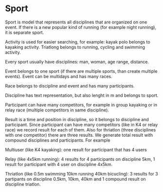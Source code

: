 # Sport

Sport is model that represents all disciplines that are organized on one event.
If there is a new popular kind of running (for example night running), it is
separate sport.

Activity is used for easier searching, for example: kayak polo belongs to
kayaking activity. Triatlong belongs to running, cycling and swimming activity.

Every sport usually have disciplines: man, woman, age range, distance.

Event belongs to one sport (if there are multiple sports, than create multiple
events). Event can be multidays and has many races.

Race belongs to discipline and event and has many participants.

Discipline has text representation, but also lenght in m and belongs to sport.

Participant can have many competitors, for example in group kayaking or in relay
race (multiple competitors in same discipline).

Result is a time and position in discipline, so it belongs to discipline and
participant. Since participant can have many competitors (like in K4 or relay
race) we record result for each of them. Also for thriatlon (three disciplines
with one competitor) there are three results. We generate total result with
compound disciplines and participants. For example

Multiuser (like K4 kayaking): one result for participant that has 4 users

Relay (like 4x5km running): 4 results for 4 participants on discipline 5km, 1 result for
participant with 4 user on discipline 4x5km.

Thriatlon (like 0.5m swimming 10km running 40km bicucling): 3 results for 3
partipants on discipline 0.5km, 10km, 40km and 1 compound result on discipline
triatlon.
